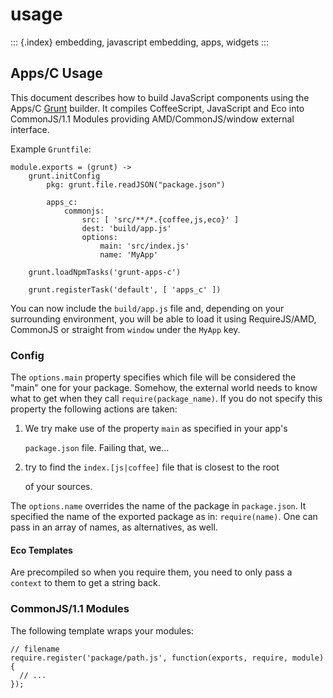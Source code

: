 # usage

::: {.index} embedding, javascript embedding, apps, widgets :::

## Apps/C Usage

This document describes how to build JavaScript components using the Apps/C [Grunt](http://gruntjs.com/) builder. It compiles CoffeeScript, JavaScript and Eco into CommonJS/1.1 Modules providing AMD/CommonJS/window external interface.

Example `Gruntfile`:

```text
module.exports = (grunt) ->
    grunt.initConfig
        pkg: grunt.file.readJSON("package.json")

        apps_c:
            commonjs:
                src: [ 'src/**/*.{coffee,js,eco}' ]
                dest: 'build/app.js'
                options:
                    main: 'src/index.js'
                    name: 'MyApp'

    grunt.loadNpmTasks('grunt-apps-c')

    grunt.registerTask('default', [ 'apps_c' ])
```

You can now include the `build/app.js` file and, depending on your surrounding environment, you will be able to load it using RequireJS/AMD, CommonJS or straight from `window` under the `MyApp` key.

### Config

The `options.main` property specifies which file will be considered the \"main\" one for your package. Somehow, the external world needs to know what to get when they call `require(package_name)`. If you do not specify this property the following actions are taken:

1. We try make use of the property `main` as specified in your app\'s

   `package.json` file. Failing that, we...

2. try to find the `index.[js|coffee]` file that is closest to the root

   of your sources.

The `options.name` overrides the name of the package in `package.json`. It specified the name of the exported package as in: `require(name)`. One can pass in an array of names, as alternatives, as well.

#### Eco Templates

Are precompiled so when you require them, you need to only pass a `context` to them to get a string back.

### CommonJS/1.1 Modules

The following template wraps your modules:

```text
// filename
require.register('package/path.js', function(exports, require, module) {
  // ...
});
```

